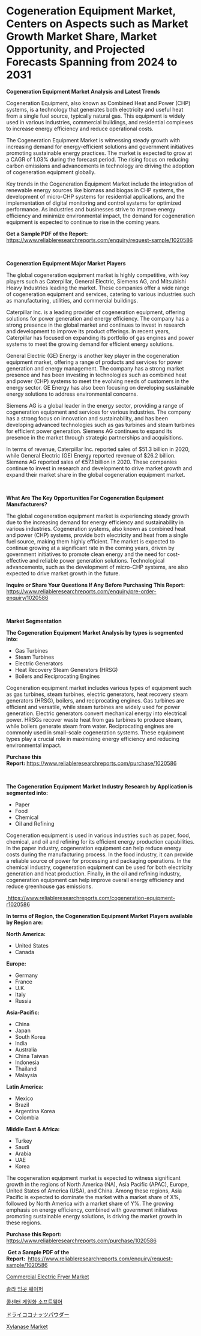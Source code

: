 <p><h1>Cogeneration Equipment Market, Centers on Aspects such as Market Growth Market Share, Market Opportunity, and Projected Forecasts Spanning from 2024 to 2031</h1></p><p><strong>Cogeneration Equipment Market Analysis and Latest Trends</strong></p>
<p><p>Cogeneration Equipment, also known as Combined Heat and Power (CHP) systems, is a technology that generates both electricity and useful heat from a single fuel source, typically natural gas. This equipment is widely used in various industries, commercial buildings, and residential complexes to increase energy efficiency and reduce operational costs.</p><p>The Cogeneration Equipment Market is witnessing steady growth with increasing demand for energy-efficient solutions and government initiatives promoting sustainable energy practices. The market is expected to grow at a CAGR of 1.03% during the forecast period. The rising focus on reducing carbon emissions and advancements in technology are driving the adoption of cogeneration equipment globally.</p><p>Key trends in the Cogeneration Equipment Market include the integration of renewable energy sources like biomass and biogas in CHP systems, the development of micro-CHP systems for residential applications, and the implementation of digital monitoring and control systems for optimized performance. As industries and businesses strive to improve energy efficiency and minimize environmental impact, the demand for cogeneration equipment is expected to continue to rise in the coming years.</p></p>
<p><strong>Get a Sample PDF of the Report:&nbsp;</strong> <a href="https://www.reliableresearchreports.com/enquiry/request-sample/1020586">https://www.reliableresearchreports.com/enquiry/request-sample/1020586</a></p>
<p>&nbsp;</p>
<p><strong>Cogeneration Equipment Major Market Players</strong></p>
<p><p>The global cogeneration equipment market is highly competitive, with key players such as Caterpillar, General Electric, Siemens AG, and Mitsubishi Heavy Industries leading the market. These companies offer a wide range of cogeneration equipment and services, catering to various industries such as manufacturing, utilities, and commercial buildings.</p><p>Caterpillar Inc. is a leading provider of cogeneration equipment, offering solutions for power generation and energy efficiency. The company has a strong presence in the global market and continues to invest in research and development to improve its product offerings. In recent years, Caterpillar has focused on expanding its portfolio of gas engines and power systems to meet the growing demand for efficient energy solutions.</p><p>General Electric (GE) Energy is another key player in the cogeneration equipment market, offering a range of products and services for power generation and energy management. The company has a strong market presence and has been investing in technologies such as combined heat and power (CHP) systems to meet the evolving needs of customers in the energy sector. GE Energy has also been focusing on developing sustainable energy solutions to address environmental concerns.</p><p>Siemens AG is a global leader in the energy sector, providing a range of cogeneration equipment and services for various industries. The company has a strong focus on innovation and sustainability, and has been developing advanced technologies such as gas turbines and steam turbines for efficient power generation. Siemens AG continues to expand its presence in the market through strategic partnerships and acquisitions.</p><p>In terms of revenue, Caterpillar Inc. reported sales of $51.3 billion in 2020, while General Electric (GE) Energy reported revenue of $26.2 billion. Siemens AG reported sales of €57.1 billion in 2020. These companies continue to invest in research and development to drive market growth and expand their market share in the global cogeneration equipment market.</p></p>
<p>&nbsp;</p>
<p><strong>What Are The Key Opportunities For Cogeneration Equipment Manufacturers?</strong></p>
<p><p>The global cogeneration equipment market is experiencing steady growth due to the increasing demand for energy efficiency and sustainability in various industries. Cogeneration systems, also known as combined heat and power (CHP) systems, provide both electricity and heat from a single fuel source, making them highly efficient. The market is expected to continue growing at a significant rate in the coming years, driven by government initiatives to promote clean energy and the need for cost-effective and reliable power generation solutions. Technological advancements, such as the development of micro-CHP systems, are also expected to drive market growth in the future.</p></p>
<p><strong>Inquire or Share Your Questions If Any Before Purchasing This Report:</strong> <a href="https://www.reliableresearchreports.com/enquiry/pre-order-enquiry/1020586">https://www.reliableresearchreports.com/enquiry/pre-order-enquiry/1020586</a></p>
<p>&nbsp;</p>
<p><strong>Market Segmentation</strong></p>
<p><strong>The Cogeneration Equipment Market Analysis by types is segmented into:</strong></p>
<p><ul><li>Gas Turbines</li><li>Steam Turbines</li><li>Electric Generators</li><li>Heat Recovery Steam Generators (HRSG)</li><li>Boilers and Reciprocating Engines</li></ul></p>
<p><p>Cogeneration equipment market includes various types of equipment such as gas turbines, steam turbines, electric generators, heat recovery steam generators (HRSG), boilers, and reciprocating engines. Gas turbines are efficient and versatile, while steam turbines are widely used for power generation. Electric generators convert mechanical energy into electrical power. HRSGs recover waste heat from gas turbines to produce steam, while boilers generate steam from water. Reciprocating engines are commonly used in small-scale cogeneration systems. These equipment types play a crucial role in maximizing energy efficiency and reducing environmental impact.</p></p>
<p><strong>Purchase this Report:&nbsp;</strong><a href="https://www.reliableresearchreports.com/purchase/1020586">https://www.reliableresearchreports.com/purchase/1020586</a></p>
<p>&nbsp;</p>
<p><strong>The Cogeneration Equipment Market Industry Research by Application is segmented into:</strong></p>
<p><ul><li>Paper</li><li>Food</li><li>Chemical</li><li>Oil and Refining</li></ul></p>
<p><p>Cogeneration equipment is used in various industries such as paper, food, chemical, and oil and refining for its efficient energy production capabilities. In the paper industry, cogeneration equipment can help reduce energy costs during the manufacturing process. In the food industry, it can provide a reliable source of power for processing and packaging operations. In the chemical industry, cogeneration equipment can be used for both electricity generation and heat production. Finally, in the oil and refining industry, cogeneration equipment can help improve overall energy efficiency and reduce greenhouse gas emissions.</p></p>
<p><a href="https://www.reliableresearchreports.com/cogeneration-equipment-r1020586">&nbsp;https://www.reliableresearchreports.com/cogeneration-equipment-r1020586</a></p>
<p><strong>In terms of Region, the Cogeneration Equipment Market Players available by Region are:</strong></p>
<p>
    <p> <strong> North America: </strong>
        <ul>
            <li>United States</li>
            <li>Canada</li>
        </ul>
        </p> 
    <p> <strong> Europe: </strong>
        <ul>
            <li>Germany</li>
            <li>France</li>
            <li>U.K.</li>
            <li>Italy</li>
            <li>Russia</li>
        </ul>
        </p> 
    <p> <strong> Asia-Pacific: </strong>
        <ul>
            <li>China</li>
            <li>Japan</li>
            <li>South Korea</li>
            <li>India</li>
            <li>Australia</li>
            <li>China Taiwan</li>
            <li>Indonesia</li>
            <li>Thailand</li>
            <li>Malaysia</li>
        </ul>
        </p> 
    <p> <strong> Latin America: </strong>
        <ul>
            <li>Mexico</li>
            <li>Brazil</li>
            <li>Argentina Korea</li>
            <li>Colombia</li>
        </ul>
        </p> 
    <p> <strong> Middle East & Africa: </strong>
        <ul>
            <li>Turkey</li>
            <li>Saudi</li>
            <li>Arabia</li>
            <li>UAE</li>
            <li>Korea</li>
        </ul>
    </p>
    </p>
<p><p>The cogeneration equipment market is expected to witness significant growth in the regions of North America (NA), Asia Pacific (APAC), Europe, United States of America (USA), and China. Among these regions, Asia Pacific is expected to dominate the market with a market share of X%, followed by North America with a market share of Y%. The growing emphasis on energy efficiency, combined with government initiatives promoting sustainable energy solutions, is driving the market growth in these regions.</p></p>
<p><strong>Purchase this Report: </strong><a href="https://www.reliableresearchreports.com/purchase/1020586">https://www.reliableresearchreports.com/purchase/1020586</a></p>
<p>&nbsp;<strong>Get a Sample PDF of the Report:&nbsp;&nbsp;</strong><a href="https://www.reliableresearchreports.com/enquiry/request-sample/1020586">https://www.reliableresearchreports.com/enquiry/request-sample/1020586</a></p>
<p><strong></strong></p>
<p><p><a href="https://github.com/fiixsa/Market-Research-Report-List-2/blob/main/commercial-electric-fryer-market.md">Commercial Electric Fryer Market</a></p><p><a href="https://github.com/bvubpqd5241630/Market-Research-Report-List-1/blob/main/252752319589.md">솔라 잉곳 웨이퍼</a></p><p><a href="https://medium.com/@lowellleke20231/%EC%BD%9C%EC%84%BC%ED%84%B0-%EA%B2%8C%EC%9E%84%ED%99%94-%EC%86%8C%ED%94%84%ED%8A%B8%EC%9B%A8%EC%96%B4-%EC%8B%9C%EC%9E%A5%EC%9D%80-%EC%8B%9C%EC%9E%A5-%EC%A0%90%EC%9C%A0%EC%9C%A8-%EC%8B%9C%EC%9E%A5-%EB%8F%99%ED%96%A5-%EB%B0%8F-%EC%8B%9C%EC%9E%A5-%EC%84%B1%EC%9E%A5%EC%97%90-%EB%8C%80%ED%95%9C-%EC%A0%95%EB%B3%B4%EB%A5%BC-%EC%A0%9C%EA%B3%B5%ED%95%A9%EB%8B%88%EB%8B%A4-248787a01ff3">콜센터 게임화 소프트웨어</a></p><p><a href="https://medium.com/@ryleebauch2023/%E3%83%89%E3%83%A9%E3%82%A4%E3%82%B3%E3%82%B3%E3%83%8A%E3%83%83%E3%83%84%E3%83%91%E3%82%A6%E3%83%80%E3%83%BC%E5%B8%82%E5%A0%B4%E8%A6%8F%E6%A8%A1-%E5%B8%82%E5%A0%B4%E3%81%AE%E8%A6%8B%E9%80%9A%E3%81%97%E3%81%A8%E5%B8%82%E5%A0%B4%E4%BA%88%E6%B8%AC-2024%E5%B9%B4%E3%81%8B%E3%82%892031%E5%B9%B4-c32c7862898e">ドライココナッツパウダー</a></p><p><a href="https://issuu.com/reportprime-2/docs/xylanase-market-size-2030.pptx">Xylanase Market</a></p></p>